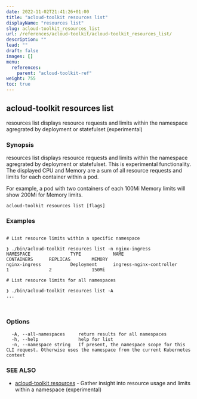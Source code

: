 ```yaml
---
date: 2022-11-02T21:41:26+01:00
title: "acloud-toolkit resources list"
displayName: "resources list"
slug: acloud-toolkit_resources_list
url: /references/acloud-toolkit/acloud-toolkit_resources_list/
description: ""
lead: ""
draft: false
images: []
menu:
  references:
    parent: "acloud-toolkit-ref"
weight: 755
toc: true
---
```

## acloud-toolkit resources list

resources list displays resource requests and limits within the namespace agregrated by deployment or statefulset (experimental)

### Synopsis

resources list displays resource requests and limits within the namespace agregrated by deployment or statefulset. This is experimental functionality. The displayed CPU and Memory are a sum of all resource requests and limits for each container within a pod.

For example, a pod with two containers of each 100Mi Memory limits will show 200Mi for Memory limits.

```
acloud-toolkit resources list [flags]
```

### Examples

```

# List resource limits within a specific namespace

❯ ./bin/acloud-toolkit resources list -n nginx-ingress
NAMESPACE               TYPE            NAME                            CONTAINERS      REPLICAS        MEMORY 
nginx-ingress           Deployment      ingress-nginx-controller        1               2               150Mi 

# List resource limits for all namespaces

❯ ./bin/acloud-toolkit resources list -A
...

		
```

### Options

```
  -A, --all-namespaces     return results for all namespaces
  -h, --help               help for list
  -n, --namespace string   If present, the namespace scope for this CLI request. Otherwise uses the namespace from the current Kubernetes context
```

### SEE ALSO

* [acloud-toolkit resources](/references/acloud-toolkit/acloud-toolkit_resources/)	 - Gather insight into resource usage and limits within a namespace (experimental)

